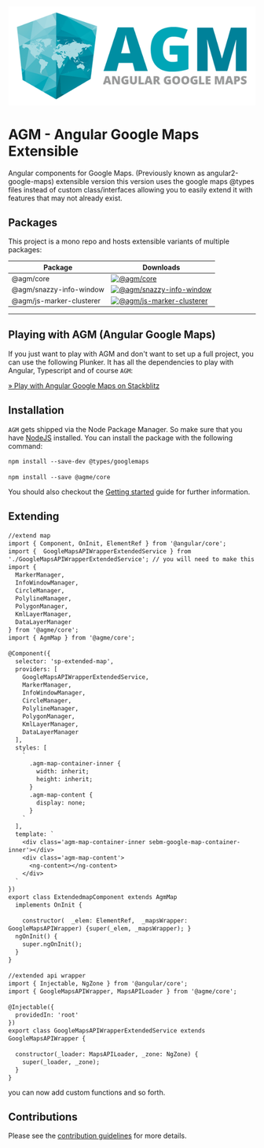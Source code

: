 [![AGM - Angular Google Maps](assets/images/angular-google-maps-logo.png)](https://angular-maps.com/)

# AGM - Angular Google Maps Extensible

Angular components for Google Maps. (Previously known as angular2-google-maps) extensible version this version uses the google maps @types files instead of custom class/interfaces allowing you to easily extend it with features that may not already exist.

## Packages

This project is a mono repo and hosts extensible variants of multiple packages:

| Package                               | Downloads                                                                                                                                         |
|---------------------------------------|---------------------------------------------------------------------------------------------------------------------------------------------------|
| @agm/core                             | [![@agm/core](https://img.shields.io/npm/dm/@agm/core.svg)](https://www.npmjs.com/package/@agm/core)                                              |
| @agm/snazzy-info-window               | [![@agm/snazzy-info-window](https://img.shields.io/npm/dm/@agm/snazzy-info-window.svg)](https://www.npmjs.com/package/@agm/snazzy-info-window)    |
| @agm/js-marker-clusterer              | [![@agm/js-marker-clusterer](https://img.shields.io/npm/dm/@agm/js-marker-clusterer.svg)](https://www.npmjs.com/package/@agm/js-marker-clusterer) |
---

## Playing with AGM (Angular Google Maps)

If you just want to play with AGM and don't want to set up a full project, you can use the following Plunker. It has all the dependencies to play with Angular, Typescript and of course `AGM`:

[&raquo; Play with Angular Google Maps on Stackblitz](https://stackblitz.com/edit/angular-google-maps-demo)

## Installation

`AGM` gets shipped via the Node Package Manager. So make sure that you have [NodeJS](https://nodejs.org) installed.
You can install the package with the following command:

```shell
npm install --save-dev @types/googlemaps

npm install --save @agme/core
```

You should also checkout the [Getting started](https://angular-maps.com/guides/getting-started/) guide for further information.

## Extending

```shell
//extend map
import { Component, OnInit, ElementRef } from '@angular/core';
import {  GoogleMapsAPIWrapperExtendedService } from './GoogleMapsAPIWrapperExtendedService'; // you will need to make this
import {
  MarkerManager,
  InfoWindowManager,
  CircleManager,
  PolylineManager,
  PolygonManager,
  KmlLayerManager,
  DataLayerManager
} from '@agme/core';
import { AgmMap } from '@agme/core';

@Component({
  selector: 'sp-extended-map',
  providers: [
    GoogleMapsAPIWrapperExtendedService,
    MarkerManager,
    InfoWindowManager,
    CircleManager,
    PolylineManager,
    PolygonManager,
    KmlLayerManager,
    DataLayerManager
  ],
  styles: [
    `
      .agm-map-container-inner {
        width: inherit;
        height: inherit;
      }
      .agm-map-content {
        display: none;
      }
    `
  ],
  template: `
    <div class='agm-map-container-inner sebm-google-map-container-inner'></div>
    <div class='agm-map-content'>
      <ng-content></ng-content>
    </div>
  `
})
export class ExtendedmapComponent extends AgmMap
  implements OnInit {

    constructor(  _elem: ElementRef,  _mapsWrapper: GoogleMapsAPIWrapper) {super(_elem, _mapsWrapper); }
  ngOnInit() {
    super.ngOnInit();
  }
}

//extended api wrapper
import { Injectable, NgZone } from '@angular/core';
import { GoogleMapsAPIWrapper, MapsAPILoader } from '@agme/core';

@Injectable({
  providedIn: 'root'
})
export class GoogleMapsAPIWrapperExtendedService extends GoogleMapsAPIWrapper {

  constructor(_loader: MapsAPILoader, _zone: NgZone) {
    super(_loader, _zone);
  }
}

```
you can now add custom functions and so forth.

## Contributions

Please see the [contribution guidelines](CONTRIBUTING.md) for more details.
